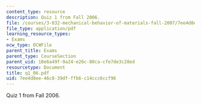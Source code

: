 ```yaml
---
content_type: resource
description: Quiz 1 from Fall 2006.
file: /courses/3-032-mechanical-behavior-of-materials-fall-2007/7ee4d8ee46c839dfffb6c14ccc6ccf96_q1_06.pdf
file_type: application/pdf
learning_resource_types:
- Exams
ocw_type: OCWFile
parent_title: Exams
parent_type: CourseSection
parent_uid: 18e6a49f-9a24-e26c-80ca-cfe7de3c28ed
resourcetype: Document
title: q1_06.pdf
uid: 7ee4d8ee-46c8-39df-ffb6-c14ccc6ccf96
---
```

Quiz 1 from Fall 2006.

